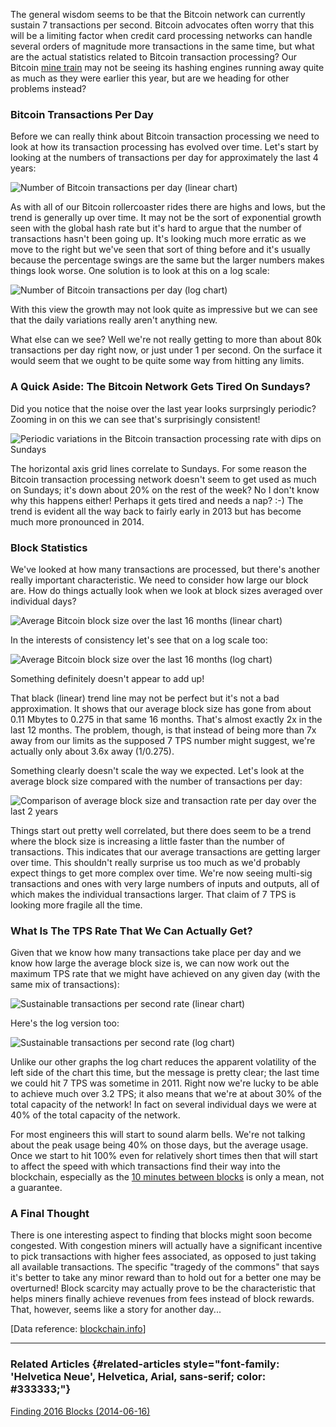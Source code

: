 The general wisdom seems to be that the Bitcoin network can currently
sustain 7 transactions per second. Bitcoin advocates often worry that
this will be a limiting factor when credit card processing networks can
handle several orders of magnitude more transactions in the same time,
but what are the actual statistics related to Bitcoin transaction
processing? Our Bitcoin [mine train](analysis/24-megawatts-of-mining)
may not be seeing its hashing engines running away quite as much as they
were earlier this year, but are we heading for other problems instead?

### Bitcoin Transactions Per Day

Before we can really think about Bitcoin transaction processing we need
to look at how its transaction processing has evolved over time. Let's
start by looking at the numbers of transactions per day for
approximately the last 4 years:

![Number of Bitcoin transactions per day (linear chart)](./trans-per-day-linear.png)

As with all of our Bitcoin rollercoaster rides there are highs and lows,
but the trend is generally up over time. It may not be the sort of
exponential growth seen with the global hash rate but it's hard to
argue that the number of transactions hasn't been going up. It's
looking much more erratic as we move to the right but we've seen that
sort of thing before and it's usually because the percentage swings are
the same but the larger numbers makes things look worse. One solution is
to look at this on a log scale:

![Number of Bitcoin transactions per day (log chart)](./trans-per-day-log.png)

With this view the growth may not look quite as impressive but we can
see that the daily variations really aren't anything new.

What else can we see? Well we're not really getting to more than about
80k transactions per day right now, or just under 1 per second. On the
surface it would seem that we ought to be quite some way from hitting
any limits.

### A Quick Aside: The Bitcoin Network Gets Tired On Sundays?

Did you notice that the noise over the last year looks surprsingly
periodic? Zooming in on this we can see that's surprisingly consistent!

![Periodic variations in the Bitcoin transaction processing rate with dips on Sundays](./sunday-trans.png)

The horizontal axis grid lines correlate to Sundays. For some reason the
Bitcoin transaction processing network doesn't seem to get used as much
on Sundays; it's down about 20% on the rest of the week? No I don't
know why this happens either! Perhaps it gets tired and needs a nap? :-)
The trend is evident all the way back to fairly early in 2013 but has
become much more pronounced in 2014.

### Block Statistics

We've looked at how many transactions are processed, but there's
another really important characteristic. We need to consider how large
our block are. How do things actually look when we look at block sizes
averaged over individual days?

![Average Bitcoin block size over the last 16 months (linear chart)](./avg-block-size-linear.png)

In the interests of consistency let's see that on a log scale too:

![Average Bitcoin block size over the last 16 months (log chart)](./avg-block-size-log.png)

Something definitely doesn't appear to add up!

That black (linear) trend line may not be perfect but it's not a bad
approximation. It shows that our average block size has gone from about
0.11 Mbytes to 0.275 in that same 16 months. That's almost exactly 2x
in the last 12 months. The problem, though, is that instead of being
more than 7x away from our limits as the supposed 7 TPS number might
suggest, we're actually only about 3.6x away (1/0.275).

Something clearly doesn't scale the way we expected. Let's look at the
average block size compared with the number of transactions per day:

![Comparison of average block size and transaction rate per day over the last 2 years](./blksize-vs-transactions.png)

Things start out pretty well correlated, but there does seem to be a
trend where the block size is increasing a little faster than the number
of transactions. This indicates that our average transactions are
getting larger over time. This shouldn't really surprise us too much as
we'd probably expect things to get more complex over time. We're now
seeing multi-sig transactions and ones with very large numbers of inputs
and outputs, all of which makes the individual transactions larger. That
claim of 7 TPS is looking more fragile all the time.

### What Is The TPS Rate That We Can Actually Get?

Given that we know how many transactions take place per day and we know
how large the average block size is, we can now work out the maximum TPS
rate that we might have achieved on any given day (with the same mix of
transactions):

![Sustainable transactions per second rate (linear chart)](./sustained-trans-per-second-linear.png)

Here's the log version too:

![Sustainable transactions per second rate (log chart)](./sustained-trans-per-second-log.png)

Unlike our other graphs the log chart reduces the apparent volatility of
the left side of the chart this time, but the message is pretty clear;
the last time we could hit 7 TPS was sometime in 2011. Right now we're
lucky to be able to achieve much over 3.2 TPS; it also means that we're
at about 30% of the total capacity of the network! In fact on several
individual days we were at 40% of the total capacity of the network.

For most engineers this will start to sound alarm bells. We're not
talking about the peak usage being 40% on those days, but the average
usage. Once we start to hit 100% even for relatively short times then
that will start to affect the speed with which transactions find their
way into the blockchain, especially as the [10 minutes between
blocks](analysis/27-hash-rate-headaches) is only a mean, not a
guarantee.

### A Final Thought

There is one interesting aspect to finding that blocks might soon become
congested. With congestion miners will actually have a significant
incentive to pick transactions with higher fees associated, as opposed
to just taking all available transactions. The specific \"tragedy of the
commons\" that says it's better to take any minor reward than to hold
out for a better one may be overturned! Block scarcity may actually
prove to be the characteristic that helps miners finally achieve
revenues from fees instead of block rewards. That, however, seems like a
story for another day\...

\[Data reference: [blockchain.info](http://blockchain.info)\]

------------------------------------------------------------------------

### Related Articles {#related-articles style="font-family: 'Helvetica Neue', Helvetica, Arial, sans-serif; color: #333333;"}

[Finding 2016 Blocks
(2014-06-16)](index.php?option=com_content&view=article&id=30:finding-2016-blocks&catid=8:analysis&Itemid=110)

